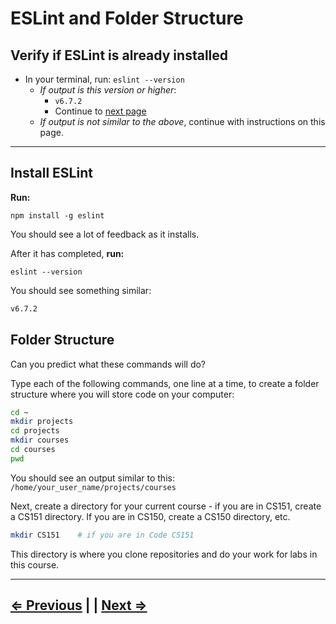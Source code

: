 # ESLint and Folder Structure

## Verify if ESLint is already installed

- In your terminal, run: `eslint --version`
  - *If output is this version or higher*:
    - `v6.7.2`
    - Continue to [next page](./10-vscode.md)
  - *If output is not similar to the above*, continue with instructions on this page.

---

## Install ESLint

**Run:**

`npm install -g eslint`

You should see a lot of feedback as it installs.

After it has completed,  **run:**

`eslint --version`

You should see something similar:

```bash
v6.7.2
```

## Folder Structure

Can you predict what these commands will do?

Type each of the following commands, one line at a time, to create a folder structure where you will store code on your computer:

```bash
cd ~
mkdir projects
cd projects
mkdir courses
cd courses
pwd
```

You should see an output similar to this:
`/home/your_user_name/projects/courses`

Next, create a directory for your current course - if you are in CS151, create a CS151 directory. If you are in CS150, create a CS150 directory, etc.

```bash
mkdir CS151    # if you are in Code CS151
```

This directory is where you clone repositories and do your work for labs in this course.

---

## [⇐ Previous](./8-live-server.md) | | [Next ⇒](./10-vscode.md)
